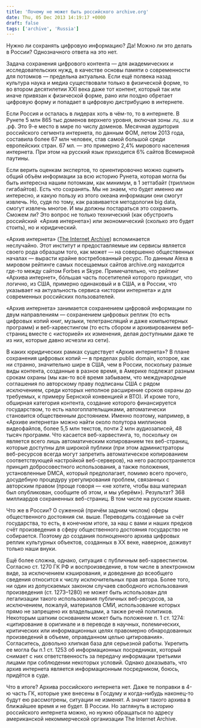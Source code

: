 ```yaml
---
title: 'Почему не может быть российского archive.org'
date: Thu, 05 Dec 2013 14:19:17 +0000
draft: false
tags: ['archive', 'Russia']
---
```


Нужно ли сохранять цифровую информацию? Да! Можно ли это делать в России? Однозначного ответа на это нет.

Задача сохранения цифрового контента — для академических и исследовательских нужд, в качестве основы памяти о современности для потомков — предельна актуальна. Если ещё полвека назад культура наука и медиа существовали только в физической форме, то во втором десятилетии XXI века даже тот контент, который так или иначе привязан к физической форме, рано или поздно обретает цифровую форму и попадает в цифровую дистрибуцию в интернете.

Если Россия и осталась в лидерах хоть в чём-то, то в интернете. В Рунете 5 млн 865 тыс доменов верхнего уровня, включая зоны .ru, .su и .рф. Это 9-е место в мире по числу доменов. Месячная аудитория российского сегмента интернета, по данным ФОМ, летом 2013 года, составила более 67 млн человек, став самой большой среди европейских стран. 67 мл. — это примерно 2,4% мирового населения интернета. При этом на русский язык приходится 6% сайтов Всемирной паутины.

Если верить оценкам экспертов, то ориентировочно можно оценить общий объём информации за всю историю Рунета, которая могла бы быть интересна нашим потомкам, как минимум, в 1 зеттабайт (триллион гигабайтов). Есть что сохранять. Мы не знаем, что будет именно им интересно, и какую пользу из этого океана информации они смогут извлечь. Но, судя по тому, как развивается методология big data, смогут извлечь многое. И мы должны постараться это сохранить. Сможем ли? Это вопрос не только технический (как обустроить российский  «Архив интернета») или экономический (сколько это будет стоить), но и юридический.

«Архив интернета» ([The Internet Archive](http://archive.org)) вспоминается неслучайно. Этот институт и предоставляемые им сервисы является своего рода образцом того, как может — на совершенно общественных началах — вырасти крайне востребованный ресурс. По данным Alexa в мировом рейтинге самых посещаемых сайтов archive.org находится где-то между сайтом Forbes и Skype. Примечательно, что рейтинг «Архива интернет», бóльшая часть посетителей которого приходит, что логично, из США, примерно одинаковый и в США, и в России, что указывает на актуальность сервиса «истории интернета» и для современных российских пользователей.

«Архив интернета» занимается сохранением цифровой информации по двум направлениям — сохранением цифровых реплик (то есть цифровых копий книг, музыки, телетрансляций и даже компьютерных программ) и веб-харвестингом (то есть сбором и архивированием веб-страниц вместе с «историей» их изменения, делая доступными даже те из них, которые давно исчезли из сети).

В каких юридических рамках существует «Архив интернета»? В плане сохранения цифровых копий — в пределах public domain, которое, как ни странно, значительно шире в США, чем в России, поскольку разные виды контента, созданные в разное время, в Америке подлежат разным срокам охраны (мы как-то всё время забываем, что международные соглашения по авторскому праву подписаны США с рядом исключением, среди которых неполное расширение сроков охраны до требуемых, к примеру Бернской конвенцией и ВТО). И кроме того, обширная категория контента, создание которого финансируется государством, то есть налогоплательщиками, автоматически становится общественным достоянием. Именно поэтому, например, в «Архиве интернета» можно найти около полутора миллионов видеофайлов, более 5,5 млн текстов, почти 2 млн аудиозаписей, 48 тысяч программ. Что касается веб-харвестинга, то, поскольку он является всего лишь автоматическим копированием тех веб-страниц, которые доступны для широкой публики (при этом администраторы веб-ресурсов всегда могут запретить автоматическое копированием соответствующей настройкой веб-серверов), на него распространяется принцип добросовестного использования, а также положения, установленные DMCA, который предполагает, помимо всего прочего, досудебную процедуру урегулирования проблем, связанных с авторским правом (проще говоря — «не хотите, чтобы ваш материал был опубликован, сообщите об этом, и мы уберём»). Результат? 368 миллиардов сохраненных веб-страниц. В том числе на русском языке.

Что же в России? О суженной (причём задним числом) сферы общественного достояния см. выше. Переводить созданные за счёт государства, то есть, в конечном итоге, за наш с вами и наших предков счёт произведения в сферу общественного достояния государство не собирается. Поэтому до создания полноценного архива цифровых реплик культурных объектов, созданных в XX веке, наверное, доживут только наши внуки.

Ещё более сложна, однако, ситуация с публичным веб-харвестингом. Согласно ст. 1270 ГК РФ и воспроизведение, в том числе в электронном виде, за исключением кэширования, и доведение до всеобщего сведения относится к числу исключительных прав автора. Более того, ни один из допускаемых законом случаев свободного использования произведения (ст. 1273–1280) не может быть использован для легализации такого использования публичных веб-ресурсов, за исключением, пожалуй, материалов СМИ, использование которых прямо не запрещено их владельцами, а также речей политиков. Некоторым шатким основанием может быть положение п. 1 ст. 1274: «цитирование в оригинале и в переводе в научных, полемических, критических или информационных целях правомерно обнародованных произведений в объеме, оправданном целью цитирования». Согласитесь, довольно хлипкая база для серьезной работы. Укрепить ее могла бы п.1 ст. 1253 об информационных посредниках, который снимает с них ответственность за передачу информации третьими лицами при соблюдении некоторых условий. Однако доказывать, что архив интернета является информационным посредником, боюсь, придётся в суде.

Что в итоге? Архива российского интернета нет. Даже те поправки в 4-ю часть ГК, которые уже внесены в Госдуму и когда-нибудь наконец-то будут ею рассмотрены, ситуации не изменят. А значит такого архива в ближайшее время и не будет. В России. Но заглянуть в историю российского интернета можно, но нужно обращаться по адресу американской некоммерческой организации The Internet Archive.